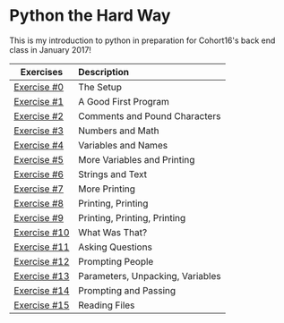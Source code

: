 # Python the Hard Way

 This is my introduction to python in preparation for Cohort16's back end class in January 2017!

| Exercises | Description |
| ---  | :--- |
| [Exercise #0](ex00.py) | The Setup |
| [Exercise #1](ex01.py) | A Good First Program |
| [Exercise #2](ex02.py) | Comments and Pound Characters |
| [Exercise #3](ex03.py) | Numbers and Math |
| [Exercise #4](ex04.py) | Variables and Names |
| [Exercise #5](ex05.py) | More Variables and Printing |
| [Exercise #6](ex06.py) | Strings and Text |
| [Exercise #7](ex07.py) | More Printing |
| [Exercise #8](ex08.py) | Printing, Printing |
| [Exercise #9](ex09.py) | Printing, Printing, Printing |
| [Exercise #10](ex10.py) | What Was That? |
| [Exercise #11](ex11.py) | Asking Questions |
| [Exercise #12](ex12.py) | Prompting People |
| [Exercise #13](ex13.py) | Parameters, Unpacking, Variables |
| [Exercise #14](ex14.py) | Prompting and Passing |
| [Exercise #15](ex15.py) | Reading Files |
